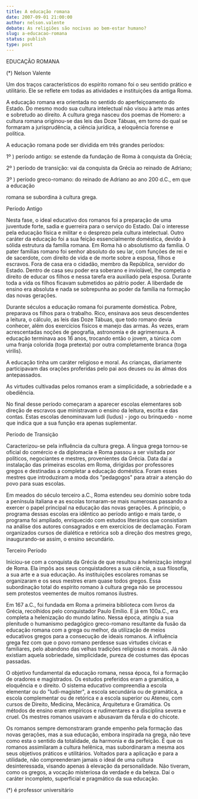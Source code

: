 ```yaml
---
title: A educação romana
date: 2007-09-01 21:00:00
author: nelson.valente
debate: As religiões são nocivas ao bem-estar humano?
slug: a-educacao-romana
status: publish 
type: post
---
```


EDUCAÇÃO ROMANA  

 (\*) Nelson Valente  

Um dos traços característicos do espírito romano foi o seu sentido prático e utilitário. Ele se reflete em todas as atividades e instituições da antiga Roma.  

A educação romana era orientada no sentido do aperfeiçoamento do Estado. Do mesmo modo sua cultura intelectual não visou à arte mas antes e sobretudo ao direito. A cultura grega nasceu dos poemas de Homero: a cultura romana originou-se das leis das Doze Tábuas, em torno do qual se formaram a jurisprudência, a ciência jurídica, a eloquência forense e política.  

A educação romana pode ser dividida em três grandes períodos:  

1º ) período antigo: se estende da fundação de Roma à conquista da Grécia;  

2º ) período de transição: vai da conquista da Grécia ao reinado de Adriano;  

3º ) período greco-romano: do reinado de Adriano ao ano 200 d.C., em que a educação   

 romana se subordina à cultura grega.  

  

Período Antigo  

Nesta fase, o ideal educativo dos romanos foi a preparação de uma juventude forte, sadia e guerreira para o serviço do Estado. Daí o interesse pela educação física e militar e o desprezo pela cultura intelectual. Outro caráter da educação foi a sua feição essencialmente doméstica, devido à sólida estrutura da família romana. Em Roma há o absolutismo da família. O pater familias romano foi senhor absoluto do seu lar, com funções de rei e de sacerdote, com direito de vida e de morte sobre a esposa, filhos e escravos. Fora de casa era o cidadão, membro da República, servidor do Estado. Dentro de casa seu poder era soberano e inviolável, lhe competia o direito de educar os filhos e nessa tarefa era auxiliado pela esposa. Durante toda a vida os filhos ficavam submetidos ao pátrio poder. A liberdade de ensino era absoluta e nada se sobrepunha ao poder da família na formação das novas gerações.  

Durante séculos a educação romana foi puramente doméstica. Pobre, preparava os filhos para o trabalho. Rico, ensinava aos seus descendentes a leitura, o cálculo, as leis das Doze Tábuas, que todo romano devia conhecer, além dos exercícios físicos e manejo das armas. Às vezes, eram acrescentadas noções de geografia, astronomia e de agrimensura. A educação terminava aos 16 anos, trocando então o jovem, a túnica com uma franja colorida (toga pretexta) por outra completamente branca (toga virilis).  

A educação tinha um caráter religioso e moral. As crianças, diariamente participavam das orações proferidas pelo pai aos deuses ou às almas dos antepassados.  

As virtudes cultivadas pelos romanos eram a simplicidade, a sobriedade e a obediência.  

No final desse período começaram a aparecer escolas elementares sob direção de escravos que ministravam o ensino da leitura, escrita e das contas. Estas escolas denominavam ludi (ludus) - jogo ou brinquedo - nome que indica que a sua função era apenas suplementar.  

  

Período de Transição  

Caracterizou-se pela influência da cultura grega. A língua grega tornou-se oficial do comércio e da diplomacia e Roma passou a ser visitada por políticos, negociantes e mestres, provenientes da Grécia. Data daí a instalação das primeiras escolas em Roma, dirigidas por professores gregos e destinadas a completar a educação doméstica. Foram esses mestres que introduziram a moda dos "pedagogos" para atrair a atenção do povo para suas escolas.  

Em meados do século terceiro a.C., Roma estendeu seu domínio sobre toda a península italiana e as escolas tornaram-se mais numerosas passando a exercer o papel principal na educação das novas gerações. A princípio, o programa dessas escolas era idêntico ao período antigo e mais tarde, o programa foi ampliado, enriquecido com estudos literários que consistiam na análise dos autores consagrados e em exercícios de declamação. Foram organizados cursos de dialética e retórica sob a direção dos mestres grego, inaugurando-se assim, o ensino secundário.  

  

Terceiro Período  

Iniciou-se com a conquista da Grécia de que resultou a helenização integral de Roma. Ela impôs aos seus conquistadores a sua ciência, a sua filosofia, a sua arte e a sua educação. As instituições escolares romanas se organizaram e os seus mestres eram quase todos gregos. Essa subordinação total do espírito romano à cultura grega não se processou sem protestos veementes de muitos romanos ilustres.  

Em 167 a.C., foi fundada em Roma a primeira biblioteca com livros da Grécia, recolhidos pelo conquistador Paulo Emílio. E já em 100a.C., era completa a helenização do mundo latino. Nessa época, atingiu a sua plenitude o humanismo pedagógico greco-romano resultante da fusão da educação romana com a grega ou melhor, da utilização de meios educativos gregos para a consecução de ideais romanos. A influência grega fez com que o povo romano perdesse suas virtudes cívicas e familiares, pelo abandono das velhas tradições religiosas e morais. Já não existiam aquela sobriedade, simplicidade, pureza de costumes das épocas passadas.  

O objetivo fundamental da educação romana, nessa época, foi a formação de oradores e magistrados. Os estudos preferidos eram a gramática, a eloquência e o direito. O sistema educativo compreendia a escola elementar ou do "ludi-magister", a escola secundária ou de gramática, a escola complementar ou de retórica e a escola superior ou Ateneu, com cursos de Direito, Medicina, Mecânica, Arquitetura e Gramática. Os métodos de ensino eram empíricos e rudimentares e a disciplina severa e cruel. Os mestres romanos usavam e abusavam da férula e do chicote.  

Os romanos sempre demonstraram grande empenho pela formação das novas gerações, mas a sua educação, embora inspirada na grega, não teve como esta o sentido da totalidade, da harmonia e da perfeição. É que os romanos assimilaram a cultura helênica, mas subordinaram a mesma aos seus objetivos práticos e utilitários. Voltados para a aplicação e para a utilidade, não compreenderam jamais o ideal de uma cultura desinteressada, visando apenas à elevação da personalidade. Não tiveram, como os gregos, a vocação misteriosa da verdade e da beleza. Daí o caráter incompleto, superficial e pragmático da sua educação.  

 (\*) é professor universitário
